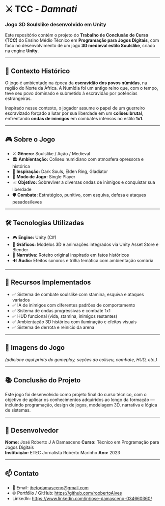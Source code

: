 # ⚔️ TCC - *Damnati*  
### Jogo 3D Soulslike desenvolvido em Unity

Este repositório contém o projeto do **Trabalho de Conclusão de Curso (TCC)** do Ensino Médio Técnico em **Programação para Jogos Digitais**, com foco no desenvolvimento de um jogo **3D medieval estilo Soulslike**, criado na engine **Unity**.

---

## 🧠 Contexto Histórico

O jogo é ambientado na época da **escravidão dos povos númidas**, na região do Norte da África. A Numídia foi um antigo reino que, com o tempo, teve seu povo dominado e submetido à escravidão por potências estrangeiras.

Inspirado nesse contexto, o jogador assume o papel de um guerreiro escravizado forçado a lutar por sua liberdade em um **coliseu brutal**, enfrentando **ondas de inimigos** em combates intensos no estilo **1x1**.

---

## 🎮 Sobre o Jogo

- ⚔️ **Gênero:** Soulslike / Ação / Medieval
- 🏛️ **Ambientação:** Coliseu numidiano com atmosfera opressora e histórica
- 🧠 **Inspiração:** Dark Souls, Elden Ring, Gladiator
- 👤 **Modo de Jogo:** Single Player
- 📈 **Objetivo:** Sobreviver a diversas ondas de inimigos e conquistar sua liberdade
- 🛡️ **Combate:** Estratégico, punitivo, com esquiva, defesa e ataques pesados/leves

---

## 🛠️ Tecnologias Utilizadas

- 🎮 **Engine:** Unity (C#)
- 🎨 **Gráficos:** Modelos 3D e animações integrados via Unity Asset Store e Blender
- 📜 **Narrativa:** Roteiro original inspirado em fatos históricos
- 🔊 **Áudio:** Efeitos sonoros e trilha temática com ambientação sombria

---

## 📌 Recursos Implementados

- ✅ Sistema de combate soulslike com stamina, esquiva e ataques variados  
- ✅ IA de inimigos com diferentes padrões de comportamento  
- ✅ Sistema de ondas progressivas e combate 1x1  
- ✅ HUD funcional (vida, stamina, inimigos restantes)  
- ✅ Ambientação 3D histórica com iluminação e efeitos visuais  
- ✅ Sistema de derrota e reinício da arena  

---

## 📸 Imagens do Jogo

*(adicione aqui prints do gameplay, seções do coliseu, combate, HUD, etc.)*

---

## 📚 Conclusão do Projeto

Este jogo foi desenvolvido como projeto final do curso técnico, com o objetivo de aplicar os conhecimentos adquiridos ao longo da formação — incluindo programação, design de jogos, modelagem 3D, narrativa e lógica de sistemas.

---

## 👤 Desenvolvedor

**Nome:** José Roberto J A Damasceno
**Curso:** Técnico em Programação para Jogos Digitais  
**Instituição:** ETEC Jornalista Roberto Marinho
**Ano:** 2023

---

## 📫 Contato

- 📧 Email: jbetodamasceno@gmail.com  
- 🌐 Portfólio / GitHub: https://github.com/roobertoAlves
- LinkedIn: https://www.linkedin.com/in/jose-damasceno-034660360/
